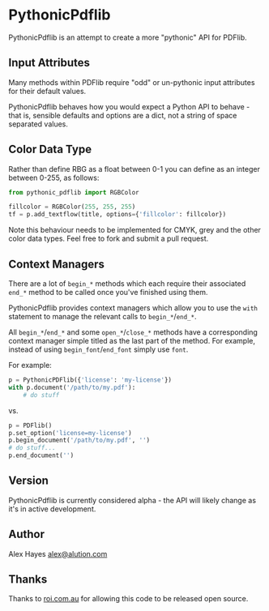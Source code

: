 # PythonicPdflib

PythonicPdflib is an attempt to create a more "pythonic" API for PDFlib.

## Input Attributes

Many methods within PDFlib require "odd" or un-pythonic input attributes for their default values.

PythonicPdflib behaves how you would expect a Python API to behave - that is, sensible defaults and options are a dict, not a string of space separated values.

## Color Data Type

Rather than define RBG as a float between 0-1 you can define as an integer between 0-255, as follows:

```python
from pythonic_pdflib import RGBColor

fillcolor = RGBColor(255, 255, 255)
tf = p.add_textflow(title, options={'fillcolor': fillcolor})
```

Note this behaviour needs to be implemented for CMYK, grey and the other color data types. Feel free to fork and submit a pull request.

## Context Managers

There are a lot of `begin_*` methods which each require their associated `end_*` method to be called once you've finished using them.

PythonicPdflib provides context managers which allow you to use the `with` statement to manage the relevant calls to `begin_*`/`end_*`.

All `begin_*`/`end_*` and some `open_*`/`close_*` methods have a corresponding context manager simple titled as the last part of the method. For example, instead of using `begin_font`/`end_font` simply use `font`.

For example:

```python
p = PythonicPDFlib({'license': 'my-license'})
with p.document('/path/to/my.pdf'):
    # do stuff
```

vs.

```python
p = PDFlib()
p.set_option('license=my-license')
p.begin_document('/path/to/my.pdf', '')
# do stuff...
p.end_document('')
```

## Version

PythonicPdflib is currently considered alpha - the API will likely change as it's in active development.

## Author

Alex Hayes <alex@alution.com>

## Thanks

Thanks to [roi.com.au](http://roi.com.au) for allowing this code to be released open source.
